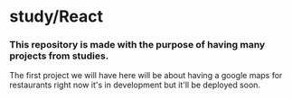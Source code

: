 # study/React

### This repository is made with the purpose of having many projects from studies.

The first project we will have here will be about having a google maps for restaurants right now it's in development but it'll be deployed soon.

